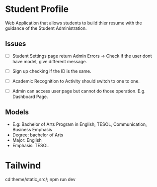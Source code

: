 # Student Profile

Web Application that allows students to build thier resume with the guidance of the Student Administration.

## Issues
- [ ] Student Settings page return Admin Errors -> Check if the user dont have model, give different message.
- [ ] Sign up checking if the ID is the same.
- [ ] Academic Recognition to Activity should switch to one to one.
- [ ] Admin can access user page but cannot do those operation. E.g. Dashboard Page.


## Models
- E.g: 
    Bachelor of Arts Program in English, TESOL, Communication, Business Emphasis
- Degree: bachelor of Arts 
- Major: English
- Emphasis: TESOL

# Tailwind
cd theme/static_src/; npm run dev


